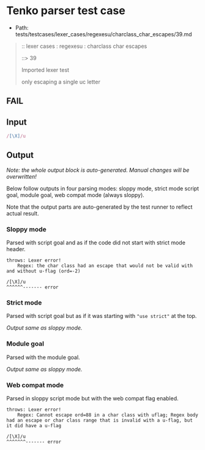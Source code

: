 # Tenko parser test case

- Path: tests/testcases/lexer_cases/regexesu/charclass_char_escapes/39.md

> :: lexer cases : regexesu : charclass char escapes
>
> ::> 39
>
> Imported lexer test
>
> only escaping a single uc letter

## FAIL

## Input

`````js
/[\X]/u
`````

## Output

_Note: the whole output block is auto-generated. Manual changes will be overwritten!_

Below follow outputs in four parsing modes: sloppy mode, strict mode script goal, module goal, web compat mode (always sloppy).

Note that the output parts are auto-generated by the test runner to reflect actual result.

### Sloppy mode

Parsed with script goal and as if the code did not start with strict mode header.

`````
throws: Lexer error!
    Regex: the char class had an escape that would not be valid with and without u-flag (ord=-2)

/[\X]/u
^^^^^^------- error
`````

### Strict mode

Parsed with script goal but as if it was starting with `"use strict"` at the top.

_Output same as sloppy mode._

### Module goal

Parsed with the module goal.

_Output same as sloppy mode._

### Web compat mode

Parsed in sloppy script mode but with the web compat flag enabled.

`````
throws: Lexer error!
    Regex: Cannot escape ord=88 in a char class with uflag; Regex body had an escape or char class range that is invalid with a u-flag, but it did have a u-flag

/[\X]/u
^^^^^^^------- error
`````

